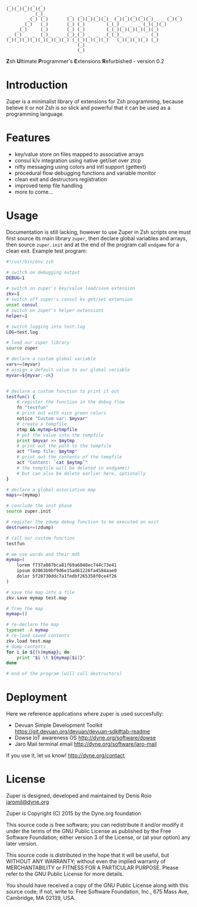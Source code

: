 ```
 _  _  _  _  _
(_)(_)(_)(_)(_)
          _(_)_         _   _  _  _  _    _  _  _  _  _       _  _
        _(_) (_)       (_) (_)(_)(_)(_)_ (_)(_)(_)(_)(_)_  _ (_)(_)
      _(_)   (_)       (_) (_)        (_(_) _  _  _ (_)(_)(_)
    _(_)     (_)       (_) (_)        (_(_)(_)(_)(_)(_)(_)
 _ (_) _  _  (_)_  _  _(_)_(_) _  _  _(_(_)_  _  _  _  (_)
(_)(_)(_)(_)(_)(_)(_)(_) (_(_)(_)(_)(_)   (_)(_)(_)(_) (_)
                           (_)
                           (_)
```

**Z**sh **U**ltimate **P**rogrammer's **E**xtensions **R**efurbished - version 0.2

# Introduction

Zuper is a minimalist library of extensions for Zsh programming,
because believe it or not Zsh is so slick and powerful that it can be
used as a programming language.

# Features

 - key/value store on files mapped to associative arrays
 - consul k/v integration using native get/set over ztcp
 - nifty messaging using colors and intl support (gettext)
 - procedural flow debugging functions and variable monitor
 - clean exit and destructors registration
 - improved temp file handling
 - more to come...

# Usage

Documentation is still lacking, however to use Zuper in Zsh scripts
one must first source its main library `zuper`, then declare global
variables and arrays, then source `zuper.init` and at the end of the
program call `endgame` for a clean exit. Example test program:

```zsh
#!/usr/bin/env zsh

# switch on debugging output
DEBUG=1

# switch on zuper's key/value load/save extension
zkv=1
# switch off zuper's consul kv get/set extension
unset consul
# switch on zuper's helper extensions
helper=1

# switch logging into test.log
LOG=test.log

# load our zuper library
source zuper

# declare a custom global variable
vars+=(myvar)
# assign a default value to our global variable
myvar=${myvar:-ok}


# declare a custom function to print it out
testfun() {
    # register the function in the debug flow
    fn "testfun"
    # print out with nice green colors
    notice "Custom var: $myvar"
    # create a tempfile
    ztmp && mytmp=$ztmpfile
    # put the value into the tempfile
    print $myvar >> $mytmp
    # print out the path to the tempfile
    act "Temp file: $mytmp"
    # print out the contents of the tempfile
    act "Content: `cat $mytmp`"
    # the tempfile will be deleted in endgame()
    # but can also be delete earlier here, optionally
}

# declare a global associative map
maps+=(mymap)

# conclude the init phase
source zuper.init

# register the zdump debug function to be executed on exit
destruens+=(zdump)

# call our custom function
testfun

# we use words and their md5
mymap=(
    lorem f737a087bca81f69a6048ec744c73e41
    ipsum 02063b9bf9d6e15ad61226fa4584aae0
    dolor 5f20730ddc7a1fedbf265358f0ce4f26
)

# save the map into a file
zkv.save mymap test.map

# free the map
mymap=()

# re-declare the map
typeset -A mymap
# re-load saved contents
zkv.load test.map
# dump contents
for i in ${(k)mymap}; do
    print "$i \t ${mymap[$i]}"
done

# end of the program (will call destructors)
```


# Deployment

Here we reference applications where zuper is used succesfully:

 - Devuan Simple Development Toolkit https://git.devuan.org/devuan/devuan-sdk#tab-readme
 - Dowse IoT awareness OS http://dyne.org/software/dowse
 - Jaro Mail terminal email http://dyne.org/software/jaro-mail

If you use it, let us know! http://dyne.org/contact

# License

Zuper is designed, developed and maintained by Denis Roio <jaromil@dyne.org>

Zuper is Copyright (C) 2015 by the Dyne.org foundation

This source code is free software; you can redistribute it and/or
modify it under the terms of the GNU Public License as published by
the Free Software Foundation; either version 3 of the License, or (at
your option) any later version.

This source code is distributed in the hope that it will be useful,
but WITHOUT ANY WARRANTY; without even the implied warranty of
MERCHANTABILITY or FITNESS FOR A PARTICULAR PURPOSE.  Please refer to
the GNU Public License for more details.

You should have received a copy of the GNU Public License along with
this source code; if not, write to: Free Software Foundation, Inc.,
675 Mass Ave, Cambridge, MA 02139, USA.
